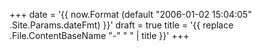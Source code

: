 +++
date = '{{ now.Format (default "2006-01-02 15:04:05" .Site.Params.dateFmt) }}'
draft = true
title = '{{ replace .File.ContentBaseName "-" " " | title }}'
+++
